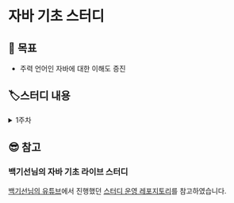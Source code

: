 # 자바 기초 스터디

## :dart: 목표
- 주력 언어인 자바에 대한 이해도 증진

## :label:스터디 내용

<details>
  <summary>1주차</summary>

  #### 목표
  - 자바 소스 파일(.java)을 JVM으로 실행하는 과정 이해하기.

  #### 학습할 것
  - JVM이란 무엇인가
  - 컴파일 하는 방법
  - 실행하는 방법
  - 바이트코드란 무엇인가
  - JIT 컴파일러란 무엇이며 어떻게 동작하는지
  - JVM 구성 요소
  - JDK와 JRE의 차이
</details>


## 😎 참고
### 백기선님의 자바 기초 라이브 스터디
[백기선님의 유튜브](https://www.youtube.com/user/whiteship2000)에서 진행했던 [스터디 운영 레포지토리](https://github.com/whiteship/live-study)를 참고하였습니다.
